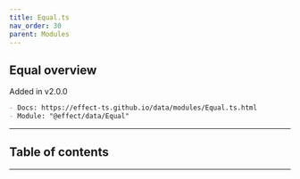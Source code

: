 ```yaml
---
title: Equal.ts
nav_order: 30
parent: Modules
---
```


## Equal overview

Added in v2.0.0

```md
- Docs: https://effect-ts.github.io/data/modules/Equal.ts.html
- Module: "@effect/data/Equal"
```

---

<h2 class="text-delta">Table of contents</h2>

---
